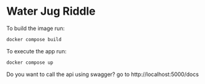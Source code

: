 # Water Jug Riddle

To build the image run:
```bash
docker compose build
```

To execute the app run:
```bash
docker compose up
```

Do you want to call the api using swagger? go to http://localhost:5000/docs 